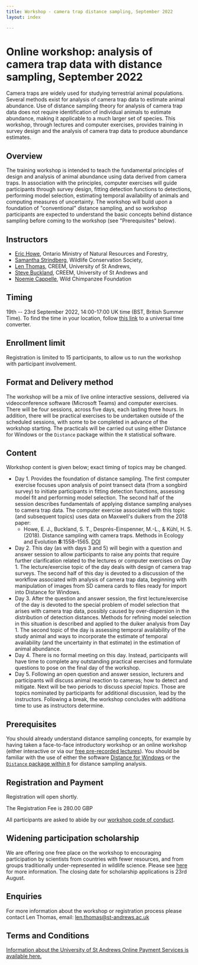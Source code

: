 ```yaml
---
title: Workshop - camera trap distance sampling, September 2022
layout: index

---
```


# Online workshop: analysis of camera trap data with distance sampling, September 2022

Camera traps are widely used for studying terrestrial animal populations.  Several methods exist for analysis of camera trap data to estimate animal abundance.  Use of distance sampling theory for analysis of camera trap data does not require identification of individual animals to estimate abundance, making it applicable to a much larger set of species.  This workshop, through lectures and computer exercises, provides training in survey design and the analysis of camera trap data to produce abundance estimates.

## Overview

The training workshop is intended to teach the fundamental principles of design and analysis of animal abundance using data derived from camera traps. In association with the principles, computer exercises will guide participants through survey design, fitting detection functions to detections, performing model selection, estimating temporal availability of animals and computing measures of uncertainty.  The workshop will build upon a foundation of "conventional" distance sampling, and so workshop participants are expected to understand the basic concepts behind distance sampling before coming to the workshop (see "Prerequisites" below).

## Instructors

- [Eric Howe](https://scholar.google.com/citations?user=Dwrq7t8AAAAJ&hl=en), Ontario Ministry of Natural Resources and Forestry, 
- [Samantha Strindberg](https://blog.wcs.org/photo/author/sstrindberg/), Wildlife Conservation Society, 
- [Len Thomas](http://lenthomas.org), CREEM, University of St Andrews,
- [Steve Buckland](https://steve7397.wixsite.com/personal), CREEM, University of St Andrews and
- [Noemie Cappelle](https:/wildchimps.org), Wild Chimpanzee Foundation

## Timing

19th -- 23rd September 2022, 14:00-17:00 UK time (BST, British Summer Time).  To find the time in your location, follow [this link](https://www.timeanddate.com/worldclock/fixedtime.html?msg=Camera+Trap+Distance+Sampling+Workshop+Sept+2022&iso=20220919T14&p1=3853&ah=3) to a universal time converter.

## Enrollment limit

Registration is limited to 15 participants, to allow us to run the workshop with participant involvement.

## Format and Delivery method

The workshop will be a mix of live online interactive sessions, delivered via videoconference software (Microsoft Teams) and computer exercises.   There will be four sessions, across five days, each lasting three hours. In addition, there will be practical exercises to be undertaken outside of the scheduled sessions, with some to be completed in advance of the workshop starting.  The practicals will be carried out using either Distance for Windows or the `Distance` package within the `R` statistical software.

## Content

Workshop content is given below; exact timing of topics may be changed.

-	Day 1.  Provides the foundation of distance sampling.  The first computer exercise focuses upon analysis of point transect data (from a songbird survey) to initiate participants in fitting detection functions, assessing model fit and performing model selection. The second half of the session describes fundamentals of applying distance sampling analyses to camera trap data.  The computer exercise associated with this topic (and subsequent topics) uses data on Maxwell's duikers from the 2018 paper:
    -	 Howe, E. J., Buckland, S. T., Després-Einspenner, M.-L., & Kühl, H. S. (2018). Distance sampling with camera traps. Methods in Ecology and Evolution **8**:1558–1565. [DOI](https://doi.org/10.1111/2041-210X.12790)
-	Day 2.  This day (as with days 3 and 5) will begin with a question and answer session to allow participants to raise any points that require further clarification related to the lectures or computer exercises on Day 1. The lecture/exercise topic of the day deals with design of camera trap surveys. The second half of this day is devoted to a discussion of the workflow associated with analysis of camera trap data, beginning with manipulation of images from SD camera cards to files ready for import into Distance for Windows.
-	Day 3. After the question and answer session, the first lecture/exercise of the day is devoted to the special problem of model selection that arises with camera trap data, possibly caused by over-dispersion in the distribution of detection distances.  Methods for refining model selection in this situation is described and applied to the duiker analysis from Day 1. The second topic of the day is assessing temporal availability of the study animal and ways to incorporate the estimate of temporal availability (and the uncertainty in that estimate) in the estimation of animal abundance.
-	Day 4. There is no formal meeting on this day. Instead, participants will have time to complete any outstanding practical exercises and formulate questions to pose on the final day of the workshop.
-	Day 5. Following an open question and answer session, lecturers and participants will discuss animal reaction to cameras; how to detect and mitigate.  Next will be two periods to discuss *special topics*.  Those are topics nominated by participants for additional discussion, lead by the instructors. Following a break, the workshop concludes with additiona time to use as instructors determine. 

## Prerequisites

You should already understand distance sampling concepts, for example by having taken a face-to-face introductory workshop or an online workshop (either interactive or via our [free pre-recorded lectures](https://workshops.distancesampling.org/online-course/)).  You should be familiar with the use of either the software [Distance for Windows](http://distancesampling.org/Distance/) or the [`Distance` package within `R`](https://cran.r-project.org/web/packages/Distance/index.html) for distance sampling analysis.

## Registration and Payment

Registration will open shortly.

The Registration Fee is 280.00 GBP

<!-- Registration is now open via the [Univ of St Andrews Online Shop](https://onlineshop.st-andrews.ac.uk/conferences-and-events/events/creem/online-workshop-analysis-of-camera-trap-data-with-distance-sampling-21st-25th-march-2022). Registration deadline is 9th September 2022.-->

All participants are asked to abide by our [workshop code of conduct](code-of-conduct).

## Widening participation scholarship

We are offering one free place on the workshop to encouraging participation by scientists from countries with fewer resources, and from groups traditionally under-represented in wildlife science.  Please see [here](widening-participation) for more information.  The closing date for scholarship applications is 23rd August.

## Enquiries
For more information about the workshop or registration process please contact Len Thomas, email: [len.thomas@st-andrews.ac.uk](mailto:len.thomas@st-andrews.ac.uk)

## Terms and Conditions
[Information about the University of St Andrews Online Payment Services is available here.](https://onlineshop.st-andrews.ac.uk/help/terms-and-conditions)
